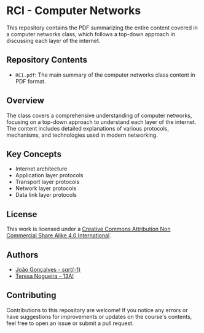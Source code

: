 # RCI - Computer Networks

This repository contains the PDF summarizing the entire content covered in a computer networks class, which follows a top-down approach in discussing each layer of the internet.

## Repository Contents

- `RCI.pdf`: The main summary of the computer networks class content in PDF format.

## Overview

The class covers a comprehensive understanding of computer networks, focusing on a top-down approach to understand each layer of the internet. The content includes detailed explanations of various protocols, mechanisms, and technologies used in modern networking.

## Key Concepts

- Internet architecture
- Application layer protocols
- Transport layer protocols
- Network layer protocols
- Data link layer protocols

## License

This work is licensed under a [Creative Commons Attribution Non Commercial Share Alike 4.0 International][cc-by-nc-sa].

[cc-by-nc-sa]: https://creativecommons.org/licenses/by-nc-sa/4.0/legalcode

## Authors

- [João Gonçalves - sqrt(-1)](https://github.com/eusouojoao)
- [Teresa Nogueira - 13A!](https://github.com/FrolickingAsteroid)

## Contributing

Contributions to this repository are welcome! If you notice any errors or have suggestions for improvements or updates on the course's contents, feel free to open an issue or submit a pull request.

